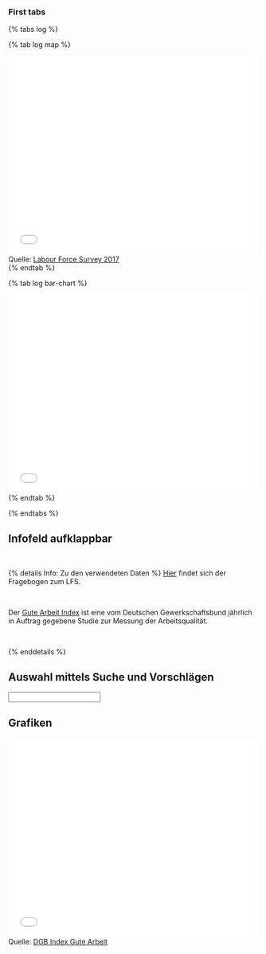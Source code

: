 ### First tabs

{% tabs log %}

{% tab log map %}
<div class="l-page">
  <iframe src="{{ '/assets/plotly/map.html' | relative_url }}" 
			scrolling='no' 
			frameborder='0'
			padding_bottom='56.25%'
			height="400" 
			width="100%">
	</iframe>
</div>
<div class="caption">
    Quelle:  <a href="https://ec.europa.eu/eurostat/databrowser/view/LFSO_17JSED__custom_8324295/default/table"> Labour Force Survey 2017 </a>
</div>
{% endtab %}

{% tab log bar-chart %}
<div class="l-page">
  <iframe src="{{ '/assets/plotly/linechart.html' | relative_url }}" scrolling='no' frameborder='0' height="400px" width="100%"></iframe>
</div>
{% endtab %}


{% endtabs %}

## Infofeld aufklappbar

<br>

{% details Info: Zu den verwendeten Daten %}
<a href="https://www.gesis.org/missy/files/documents/EU-LFS/Codebook_EU-LFS-2017-yearly.pdf">Hier</a> findet sich der Fragebogen zum LFS. 

<br>

Der <a href="https://index-gute-arbeit.dgb.de/veroeffentlichungen/copy_of_jahresreports"> Gute Arbeit Index</a> ist eine vom Deutschen Gewerkschaftsbund
jährlich in Auftrag gegebene Studie zur Messung der Arbeitsqualität.

<br>

{% enddetails %}



## Auswahl mittels Suche und Vorschlägen


<div>
    <datalist id="suggestions">
        <option>First option</option>
        <option>Second Option</option>
    </datalist>
    <input  autoComplete="on" list="suggestions"/> 
</div>



## Grafiken


<div class="l-page">
  <iframe src="{{ '/assets/plotly/linechart.html' | relative_url }}" scrolling='no' frameborder='0' height="400px" width="100%"></iframe>
</div>
<div class="caption">
 Quelle: <a href="https://index-gute-arbeit.dgb.de/veroeffentlichungen/copy_of_jahresreports/++co++b20b2d92-507f-11ed-b251-001a4a160123" target="_blank">DGB Index Gute Arbeit</a>
</div>
